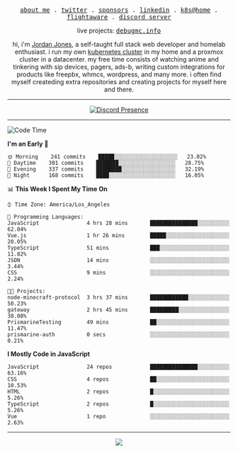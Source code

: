 <p align="center">
  <samp>
    <a href="https://jordanjones.org/">about me</a> .
    <a href="https://twitter.com/kashalls">twitter</a> .
    <a href="https://github.com/sponsors/kashalls">sponsors</a> .
    <a href="https://linkedin.com/in/jordpjones">linkedin</a> .
    <a href="https://github.com/kashalls/home-cluster">k8s@home</a> .
    <a href="https://flightaware.com/adsb/stats/user/kashalls">flightaware</a> .
    <a href="https://discord.gg/ctgrp8k">discord server</a>
  </samp>
</p>

<p align="center">
  live projects: 
  <samp>
    <a href="https://debugmc.info">debugmc.info</a>
  </samp>
</p>

<p align="center">hi, i'm <a href="https://jordanjones.org/">Jordan Jones</a>, a self-taught full stack web developer and homelab enthusiast. i run my own <a href="https://github.com/kashalls/home-cluster">kubernetes cluster</a> in my home and a proxmox cluster in a datacenter. my free time consists of watching anime and tinkering with sip devices, pagers, ads-b, writing custom integrations for products like freepbx, whmcs, wordpress, and many more. i often find myself createding extra repositories and creating projects for myself here and there. </p>

---
<div align="center">

[![Discord Presence](https://lanyard.cnrad.dev/api/201077739589992448)](https://discord.com/users/201077739589992448)

</div>

---

<!--START_SECTION:waka-->
![Code Time](http://img.shields.io/badge/Code%20Time-1%2C138%20hrs%2041%20mins-blue)

**I'm an Early 🐤** 

```text
🌞 Morning    241 commits    █████░░░░░░░░░░░░░░░░░░░░   23.02% 
🌆 Daytime    301 commits    ███████░░░░░░░░░░░░░░░░░░   28.75% 
🌃 Evening    337 commits    ████████░░░░░░░░░░░░░░░░░   32.19% 
🌙 Night      168 commits    ████░░░░░░░░░░░░░░░░░░░░░   16.05%

```


📊 **This Week I Spent My Time On** 

```text
⌚︎ Time Zone: America/Los_Angeles

💬 Programming Languages: 
JavaScript               4 hrs 28 mins       ███████████████░░░░░░░░░░   62.04% 
Vue.js                   1 hr 26 mins        █████░░░░░░░░░░░░░░░░░░░░   20.05% 
TypeScript               51 mins             ███░░░░░░░░░░░░░░░░░░░░░░   11.82% 
JSON                     14 mins             ░░░░░░░░░░░░░░░░░░░░░░░░░   3.44% 
CSS                      9 mins              ░░░░░░░░░░░░░░░░░░░░░░░░░   2.24%

🐱‍💻 Projects: 
node-minecraft-protocol  3 hrs 37 mins       ████████████░░░░░░░░░░░░░   50.23% 
gateway                  2 hrs 45 mins       █████████░░░░░░░░░░░░░░░░   38.08% 
PrismarineTesting        49 mins             ██░░░░░░░░░░░░░░░░░░░░░░░   11.47% 
prismarine-auth          0 secs              ░░░░░░░░░░░░░░░░░░░░░░░░░   0.21%

```

**I Mostly Code in JavaScript** 

```text
JavaScript               24 repos            ███████████████░░░░░░░░░░   63.16% 
CSS                      4 repos             ██░░░░░░░░░░░░░░░░░░░░░░░   10.53% 
HTML                     2 repos             █░░░░░░░░░░░░░░░░░░░░░░░░   5.26% 
TypeScript               2 repos             █░░░░░░░░░░░░░░░░░░░░░░░░   5.26% 
Vue                      1 repo              ░░░░░░░░░░░░░░░░░░░░░░░░░   2.63%

```



<!--END_SECTION:waka-->

---

<p align="center">
  <a href="https://github.com/sponsors/kashalls">
    <img src='https://cdn.jsdelivr.net/gh/kashalls/kashalls/sponsors/sponsors.svg'/>
  </a>
</p>
